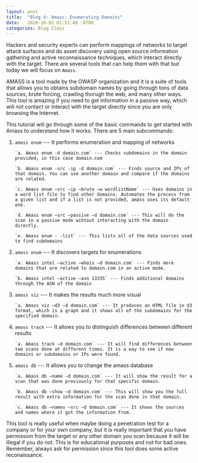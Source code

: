 ```yaml
---
layout: post
title:  "Blog 4: Amass: Enumerating Domains"
date:   2020-10-02 01:51:40 -0700
categories: Blog Class
---
```


Hackers and security experts can perform mappings of networks to target attack surfaces and do asset discovery using open source information gathering and active reconnaissance techniques, which interact directly with the target. There are several tools that can help them with that but today we will focus on `Amass`. 

AMASS is a tool made by the OWASP organization and it is a suite of tools that allows you to obtains subdomain names by going through tons of data sources, brute forcing, crawling thorugh the web, and many other ways. This tool is amazing if you need to get information in a passive way, which will not contact or interact with the target directly since you are only browsing the Internet.

This tutorial will go through some of the basic commands to get started with Amass to understand how it works. There are 5 main subcommands: 

  1. `amass enum` --- It performs enumeration and mapping of networks
   
         `a. Amass enum -d domain.com` --- Checks subdomains in the domain provided, in this case domain.com
           
         `b. Amass enum -src -ip -d domain.com` --- Finds source and IPs of that domain. You can use another domain and compare if the domains are related.
           
         `c. Amass enum –src –ip –brute –w wordlistName` --- Uses domains in a word list file to find other domains. Automates the process from a given list and if a list is not provided, amass uses its default one.
           
         `d. Amass enum –src –passive –d domain.com` --- This will do the scan in a passive mode wihtout interacting with the domain directly.
           
         `e. Amass enum - -list` --- This lists all of the data sources used to find subdomains
         
   
  2. `amass enum` --- It discovers targets for enumerations
   
         `a. Amass intel –active –whois –d domain.com` --- Finds more domains that are related to domain.com in an active mode.
         
         `b. Amass intel –active –asn 13335` --- Finds additional domains through the ASN of the domain


  3. `amass viz` --- It makes the results much more visual
   
         `a. Amass viz –d3 –d domain.com` --- It produces an HTML file in d3 format, which is a graph and it shows all of the subdomains for the specified domain.

   
  4. `amass track` --- It allows you to distinguish differences between different results
   
         `a. Amass track –d domain.com` --- It will find differences between two scans done at different times. It is a way to see if new domains or subdomains or IPs were found.

   
  5. `amass db` --- It allows you to change the amass database
   
         `a. Amass db –name –d domain.com` --- It will show the result for a scan that was done previously for that specific domain.
         
         `b. Amass db –show –d domain.com` --- This will show you the full result with extra information for the scan done in that domain.
         
         `c. Amass db –names –src –d domain.com` --- It shows the sources and names where it got the information from.
         
           
This tool is really useful when maybe doing a penetration test for a company or for your own company, but it is really important that you have permission from the target or any other domain you scan because it will be illegal if you do not. This is for educational purposes and not for bad ones. Remember, always ask for permission since this tool does some active reconaissance.



   
   
   
   
